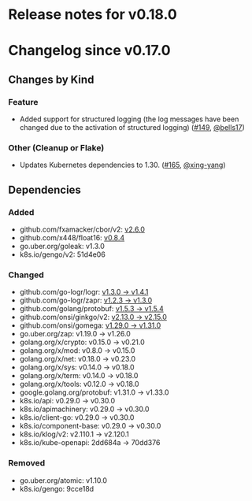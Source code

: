 # Release notes for v0.18.0

# Changelog since v0.17.0

## Changes by Kind

### Feature

- Added support for structured logging (the log messages have been changed due to the activation of structured logging) ([#149](https://github.com/kubernetes-csi/csi-lib-utils/pull/149), [@bells17](https://github.com/bells17))

### Other (Cleanup or Flake)

- Updates Kubernetes dependencies to 1.30. ([#165](https://github.com/kubernetes-csi/csi-lib-utils/pull/165), [@xing-yang](https://github.com/xing-yang))

## Dependencies

### Added
- github.com/fxamacker/cbor/v2: [v2.6.0](https://github.com/fxamacker/cbor/v2/tree/v2.6.0)
- github.com/x448/float16: [v0.8.4](https://github.com/x448/float16/tree/v0.8.4)
- go.uber.org/goleak: v1.3.0
- k8s.io/gengo/v2: 51d4e06

### Changed
- github.com/go-logr/logr: [v1.3.0 → v1.4.1](https://github.com/go-logr/logr/compare/v1.3.0...v1.4.1)
- github.com/go-logr/zapr: [v1.2.3 → v1.3.0](https://github.com/go-logr/zapr/compare/v1.2.3...v1.3.0)
- github.com/golang/protobuf: [v1.5.3 → v1.5.4](https://github.com/golang/protobuf/compare/v1.5.3...v1.5.4)
- github.com/onsi/ginkgo/v2: [v2.13.0 → v2.15.0](https://github.com/onsi/ginkgo/v2/compare/v2.13.0...v2.15.0)
- github.com/onsi/gomega: [v1.29.0 → v1.31.0](https://github.com/onsi/gomega/compare/v1.29.0...v1.31.0)
- go.uber.org/zap: v1.19.0 → v1.26.0
- golang.org/x/crypto: v0.15.0 → v0.21.0
- golang.org/x/mod: v0.8.0 → v0.15.0
- golang.org/x/net: v0.18.0 → v0.23.0
- golang.org/x/sys: v0.14.0 → v0.18.0
- golang.org/x/term: v0.14.0 → v0.18.0
- golang.org/x/tools: v0.12.0 → v0.18.0
- google.golang.org/protobuf: v1.31.0 → v1.33.0
- k8s.io/api: v0.29.0 → v0.30.0
- k8s.io/apimachinery: v0.29.0 → v0.30.0
- k8s.io/client-go: v0.29.0 → v0.30.0
- k8s.io/component-base: v0.29.0 → v0.30.0
- k8s.io/klog/v2: v2.110.1 → v2.120.1
- k8s.io/kube-openapi: 2dd684a → 70dd376

### Removed
- go.uber.org/atomic: v1.10.0
- k8s.io/gengo: 9cce18d
